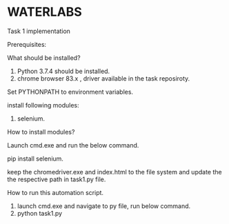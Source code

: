 # WATERLABS
Task 1 implementation 

Prerequisites:

What should be installed?

1. Python 3.7.4 should be installed.
2. chrome browser 83.x , driver available in the task reposiroty.

Set PYTHONPATH to environment variables.

install following modules:
1. selenium.

How to install modules?

Launch cmd.exe and run the below command.

pip install selenium.

keep the chromedriver.exe and index.html to the file system
and update the the respective path in task1.py file.

How to run this automation script.

1. launch cmd.exe and navigate to py file, run below command.
2. python task1.py
